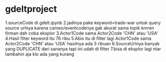 # gdeltproject
1.sourceCode di gdelt.ipynb
2.jadinya pake keyword=trade-war untuk query source urlnya karena cameo/eventcodenya gak akurat sama topik kmren firman dah coba eksplor
3.Actor1Code sama Actor2Code 'CHN' atau 'USA'
4.Hasil filter keyword itu 76 ribu
5.Abis itu di filter lagi Actor1Code sama Actor2Code 'CHN' atau 'USA' hasilnya ada 3 ribuan
6.SourceUrlnya banyak yang DUPLICATE dari sananya tapi ini udah di filter
7.bisa di eksplor lagi ntar tambahin aja klo ada yang kurang
